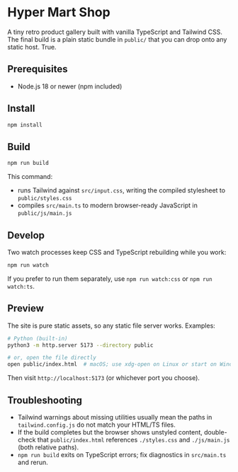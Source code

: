 # Hyper Mart Shop

A tiny retro product gallery built with vanilla TypeScript and Tailwind CSS. The final build is a plain static bundle in `public/` that you can drop onto any static host. True.

## Prerequisites
- Node.js 18 or newer (npm included)

## Install
```bash
npm install
```

## Build
```bash
npm run build
```
This command:
- runs Tailwind against `src/input.css`, writing the compiled stylesheet to `public/styles.css`
- compiles `src/main.ts` to modern browser-ready JavaScript in `public/js/main.js`

## Develop
Two watch processes keep CSS and TypeScript rebuilding while you work:
```bash
npm run watch
```
If you prefer to run them separately, use `npm run watch:css` or `npm run watch:ts`.

## Preview
The site is pure static assets, so any static file server works. Examples:

```bash
# Python (built-in)
python3 -m http.server 5173 --directory public

# or, open the file directly
open public/index.html  # macOS; use xdg-open on Linux or start on Windows
```
Then visit `http://localhost:5173` (or whichever port you choose).

## Troubleshooting
- Tailwind warnings about missing utilities usually mean the paths in `tailwind.config.js` do not match your HTML/TS files.
- If the build completes but the browser shows unstyled content, double-check that `public/index.html` references `./styles.css` and `./js/main.js` (both relative paths).
- `npm run build` exits on TypeScript errors; fix diagnostics in `src/main.ts` and rerun.
